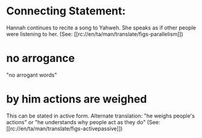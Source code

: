 # Connecting Statement:

Hannah continues to recite a song to Yahweh. She speaks as if other people were listening to her. (See: [[rc://en/ta/man/translate/figs-parallelism]])

# no arrogance

"no arrogant words"

# by him actions are weighed

This can be stated in active form. Alternate translation: "he weighs people's actions" or "he understands why people act as they do" (See: [[rc://en/ta/man/translate/figs-activepassive]])

